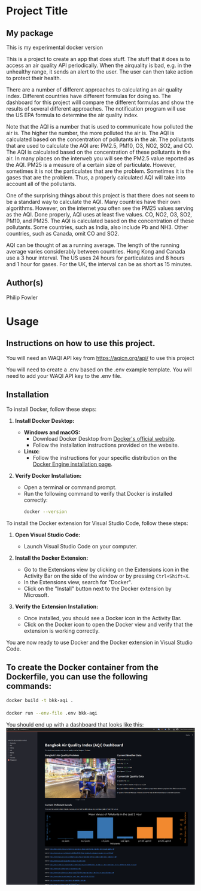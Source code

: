 # Project Title
## My package
This is my experimental docker version

This is a project to create an app that does stuff.  The stuff that it does is to access an air quality API periodically.  When the airquality is bad, e.g. in the unhealthy range, it sends an alert to the user.  The user can then take action to protect their health.    

There are a number of different approaches to calculating an air quality index.  Different countries have different formulas for doing so.  The dashboard for this project willl compare the different formulas and show the results of several different approaches.  The notification program will use the US EPA formula to determine the air quality index.

Note that the AQI is a number that is used to communicate how polluted the air is.  The higher the number, the more polluted the air is.  The AQI is calculated based on the concentration of pollutants in the air.  The pollutants that are used to calculate the AQI are: PM2.5, PM10, O3, NO2, SO2, and CO.  The AQI is calculated based on the concentration of these pollutants in the air.  In many places on the interweb you will see the PM2.5 value reported as the AQI.  PM25 is a measure of a certain size of particulate. However, sometimes it is not the particulates that are the problem.  Sometimes it is the gases that are the problem.  Thus, a properly calculated AQI will take into account all of the pollutants.  

One of the surprising things about this project is that there does not seem to be a standard way to calculate the AQI.  Many countries have their own algorithms.  However, on the internet you often see the PM25 values serving as the AQI.  Done properly, AQI uses at least five values. CO, NO2, O3, SO2, PM10, and PM25.  The AQI is calculated based on the concentration of these pollutants.  Some countries, such as India, also include Pb and NH3. Other countries, such as Canada, omit CO and SO2.  

AQI can be thought of as a running average.  The length of the running average varies considerably between countries.  Hong Kong and Canada use a 3 hour interval.  The US uses 24 hours for particulates and 8 hours and 1 hour for gases.  For the UK, the interval can be as short as 15 minutes.

## Author(s)
Philip Fowler

# Usage
## Instructions on how to use this project.
You will need an WAQI API key from https://aqicn.org/api/ to use this project  

You will need to create a .env based on the .env example template.  You will need to add your WAQI API key to the .env file.  

## Installation
To install Docker, follow these steps:

1. **Install Docker Desktop:**
    - **Windows and macOS:**
      - Download Docker Desktop from [Docker's official website](https://www.docker.com/products/docker-desktop).
      - Follow the installation instructions provided on the website.
    - **Linux:**
      - Follow the instructions for your specific distribution on the [Docker Engine installation page](https://docs.docker.com/engine/install/).

2. **Verify Docker Installation:**
    - Open a terminal or command prompt.
    - Run the following command to verify that Docker is installed correctly:
      ```bash
      docker --version
      ```

To install the Docker extension for Visual Studio Code, follow these steps:

1. **Open Visual Studio Code:**
    - Launch Visual Studio Code on your computer.

2. **Install the Docker Extension:**
    - Go to the Extensions view by clicking on the Extensions icon in the Activity Bar on the side of the window or by pressing `Ctrl+Shift+X`.
    - In the Extensions view, search for "Docker".
    - Click on the "Install" button next to the Docker extension by Microsoft.

3. **Verify the Extension Installation:**
    - Once installed, you should see a Docker icon in the Activity Bar.
    - Click on the Docker icon to open the Docker view and verify that the extension is working correctly.

You are now ready to use Docker and the Docker extension in Visual Studio Code.


## To create the Docker container from the Dockerfile, you can use the following commands:

```bash
docker build -t bkk-aqi .

docker run --env-file .env bkk-aqi
```

You should end up with a dashboard that looks like this:
![Dashboard Screenshot](assets/screenshot.png)





